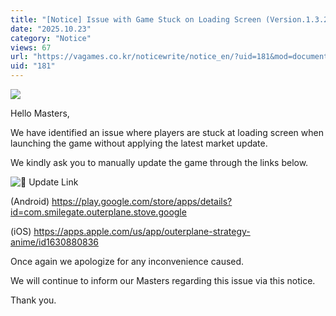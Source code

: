 ```yaml
---
title: "[Notice] Issue with Game Stuck on Loading Screen (Version.1.3.26)"
date: "2025.10.23"
category: "Notice"
views: 67
url: "https://vagames.co.kr/noticewrite/notice_en/?uid=181&mod=document"
uid: "181"
---
```


![](/images/news/live/en/181-36058849.webp)  

Hello Masters,

  

We have identified an issue where players are stuck at loading screen when launching the game without applying the latest market update.

We kindly ask you to manually update the game through the links below.

  

![📱](/images/news/live/en/181-276763f3.svg) Update Link

(Android) https://play.google.com/store/apps/details?id=com.smilegate.outerplane.stove.google

(iOS) https://apps.apple.com/us/app/outerplane-strategy-anime/id1630880836

  

Once again we apologize for any inconvenience caused.

We will continue to inform our Masters regarding this issue via this notice.

Thank you.